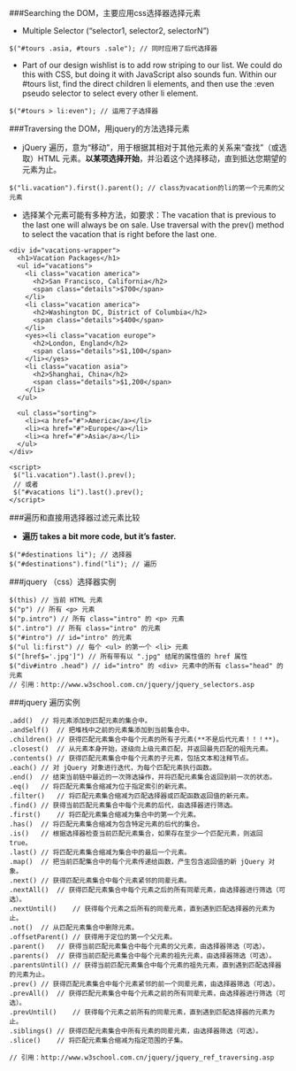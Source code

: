 ﻿###Searching the DOM，主要应用css选择器选择元素
- Multiple Selector (“selector1, selector2, selectorN”)
```
$("#tours .asia, #tours .sale"); // 同时应用了后代选择器
```
- Part of our design wishlist is to add row striping to our list. We could do this with CSS, but doing it with JavaScript also sounds fun. Within our #tours list, find the direct children li elements, and then use the :even pseudo selector to select every other li element.
```
$("#tours > li:even"); // 运用了子选择器
```

###Traversing the DOM，用jquery的方法选择元素
- jQuery 遍历，意为“移动”，用于根据其相对于其他元素的关系来“查找”（或选取）HTML 元素。**以某项选择开始**，并沿着这个选择移动，直到抵达您期望的元素为止。
```
$("li.vacation").first().parent(); // class为vacation的li的第一个元素的父元素
```
- 选择某个元素可能有多种方法，如要求：The vacation that is previous to the last one will always be on sale. Use traversal with the prev() method to select the vacation that is right before the last one.
```
<div id="vacations-wrapper">
  <h1>Vacation Packages</h1>
  <ul id="vacations">
    <li class="vacation america">
      <h2>San Francisco, California</h2>
      <span class="details">$700</span>
    </li>
    <li class="vacation america">
      <h2>Washington DC, District of Columbia</h2>
      <span class="details">$400</span>
    </li>
    <yes><li class="vacation europe">
      <h2>London, England</h2>
      <span class="details">$1,100</span>
    </li></yes>
    <li class="vacation asia">
      <h2>Shanghai, China</h2>
      <span class="details">$1,200</span>
    </li>
  </ul>
   
  <ul class="sorting">
    <li><a href="#">America</a></li>
    <li><a href="#">Europe</a></li>
    <li><a href="#">Asia</a></li>
  </ul>
</div>

<script>
 $("li.vacation").last().prev();
 // 或者
 $("#vacations li").last().prev();
</script>
```

###遍历和直接用选择器过滤元素比较
- **遍历 takes a bit more code, but it’s faster.**
```
$("#destinations li"); // 选择器
$("#destinations").find("li"); // 遍历
```

###jquery （css）选择器实例
```
$(this)	// 当前 HTML 元素
$("p") // 所有 <p> 元素
$("p.intro") // 所有 class="intro" 的 <p> 元素
$(".intro")	// 所有 class="intro" 的元素
$("#intro") // id="intro" 的元素
$("ul li:first") // 每个 <ul> 的第一个 <li> 元素
$("[href$='.jpg']") // 所有带有以 ".jpg" 结尾的属性值的 href 属性
$("div#intro .head") // id="intro" 的 <div> 元素中的所有 class="head" 的元素
// 引用：http://www.w3school.com.cn/jquery/jquery_selectors.asp
```
###jquery 遍历实例
```
.add()	// 将元素添加到匹配元素的集合中。
.andSelf()	// 把堆栈中之前的元素集添加到当前集合中。
.children()	// 获得匹配元素集合中每个元素的所有子元素(**不是后代元素！！！**)。
.closest()	// 从元素本身开始，逐级向上级元素匹配，并返回最先匹配的祖先元素。
.contents()	// 获得匹配元素集合中每个元素的子元素，包括文本和注释节点。
.each()	// 对 jQuery 对象进行迭代，为每个匹配元素执行函数。
.end()	// 结束当前链中最近的一次筛选操作，并将匹配元素集合返回到前一次的状态。
.eq()	// 将匹配元素集合缩减为位于指定索引的新元素。
.filter()	// 将匹配元素集合缩减为匹配选择器或匹配函数返回值的新元素。
.find()	// 获得当前匹配元素集合中每个元素的后代，由选择器进行筛选。
.first()	// 将匹配元素集合缩减为集合中的第一个元素。
.has()	// 将匹配元素集合缩减为包含特定元素的后代的集合。
.is()	// 根据选择器检查当前匹配元素集合，如果存在至少一个匹配元素，则返回 true。
.last()	// 将匹配元素集合缩减为集合中的最后一个元素。
.map()	// 把当前匹配集合中的每个元素传递给函数，产生包含返回值的新 jQuery 对象。
.next()	// 获得匹配元素集合中每个元素紧邻的同辈元素。
.nextAll()	// 获得匹配元素集合中每个元素之后的所有同辈元素，由选择器进行筛选（可选）。
.nextUntil()	// 获得每个元素之后所有的同辈元素，直到遇到匹配选择器的元素为止。
.not()	// 从匹配元素集合中删除元素。
.offsetParent()	// 获得用于定位的第一个父元素。
.parent()	// 获得当前匹配元素集合中每个元素的父元素，由选择器筛选（可选）。
.parents()	// 获得当前匹配元素集合中每个元素的祖先元素，由选择器筛选（可选）。
.parentsUntil()	// 获得当前匹配元素集合中每个元素的祖先元素，直到遇到匹配选择器的元素为止。
.prev()	// 获得匹配元素集合中每个元素紧邻的前一个同辈元素，由选择器筛选（可选）。
.prevAll()	// 获得匹配元素集合中每个元素之前的所有同辈元素，由选择器进行筛选（可选）。
.prevUntil()	// 获得每个元素之前所有的同辈元素，直到遇到匹配选择器的元素为止。
.siblings()	// 获得匹配元素集合中所有元素的同辈元素，由选择器筛选（可选）。
.slice()	// 将匹配元素集合缩减为指定范围的子集。

// 引用：http://www.w3school.com.cn/jquery/jquery_ref_traversing.asp
```

